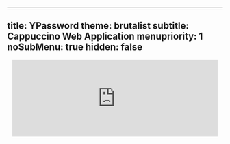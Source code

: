 -----
title: YPassword
theme: brutalist
subtitle: Cappuccino Web Application
menupriority: 1
noSubMenu: true
hidden: false
-----
<div style="text-align: center">
<iframe src="http://web.me.com/yann.esposito/YPassword" width="480" height="180" frameborder="0" scrolling="no">
 <p>Your browser does not support <code>iframes</code>.</p>
</iframe>
</div>
